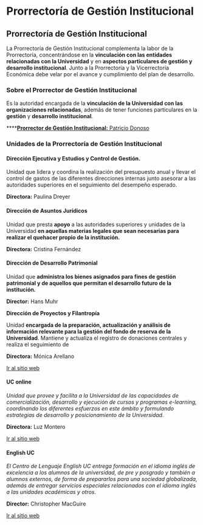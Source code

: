 # Prorrectoría de Gestión Institucional

## Prorrectoría de Gestión Institucional

La Prorrectoría de Gestión Institucional complementa la labor de la Prorrectoría, concentrándose en la **vinculación con las entidades relacionadas con la Universidad** y en **aspectos particulares de gestión y desarrollo institucional**. Junto a la Prorrectoría y la Vicerrectoría Económica debe velar por el avance y cumplimiento del plan de desarrollo.

### Sobre el Prorrector de Gestión Institucional

Es la autoridad encargada de la **vinculación de la Universidad con las organizaciones relacionadas**, además de tener funciones particulares en la **gestión** y **desarrollo institucional**.

\*\*\*\*[**Prorrector de Gestión Institucional:** Patricio Donoso](prorrector-de-gestion-institucional.md)

### Unidades de la Prorrectoría de Gestión Institucional

#### Dirección Ejecutiva y Estudios y Control de Gestión.

Unidad que lidera y coordina la realización del presupuesto anual y llevar el control de gastos de las diferentes direcciones internas junto asesorar a las autoridades superiores en el seguimiento del desempeño esperado.

**Directora:** Paulina Dreyer

#### Dirección de Asuntos Jurídicos

Unidad que presta **apoyo** a las autoridades superiores y unidades de la Universidad **en aquellas materias legales que sean necesarias para realizar el quehacer propio de la institución.**

**Directora:** Cristina Fernández

#### Dirección de Desarrollo Patrimonial

Unidad que **administra los bienes asignados para fines de gestión patrimonial y de aquellos que permitan el desarrollo futuro de la institución**_**.**_

**Director:** Hans Muhr

**Dirección de Proyectos y Filantropía**

Unidad **encargada de la preparación, actualización y análisis de información relevante para la gestión del fondo de reserva de la Universidad**. Mantiene y actualiza el registro de donaciones centrales y realiza el seguimiento de 

**Directora:** Mónica Arellano

[Ir al sitio web](http://fundraising.uc.cl/)

#### UC online

_Unidad que provee y facilita a la Universidad de las capacidades de comercialización, desarrollo y ejecución de cursos y programas e-learning, coordinando los diferentes esfuerzos en este ámbito y formulando estrategias de desarrollo y posicionamiento de la Universidad._

**Directora:** Luz Montero

[Ir al sitio web](http://uconline.uc.cl)

#### English UC

_El Centro de Lenguaje English UC entrega formación en el idioma inglés de excelencia a los alumnos de la universidad, de pre y posgrado y también a alumnos externos, de forma de prepararlos para una sociedad globalizada, además de entregar servicios especiales relacionados con el idioma inglés a las unidades académicas y otros._

**Director:** Christopher MacGuire

[Ir al sitio web](http://english.uc.cl)

